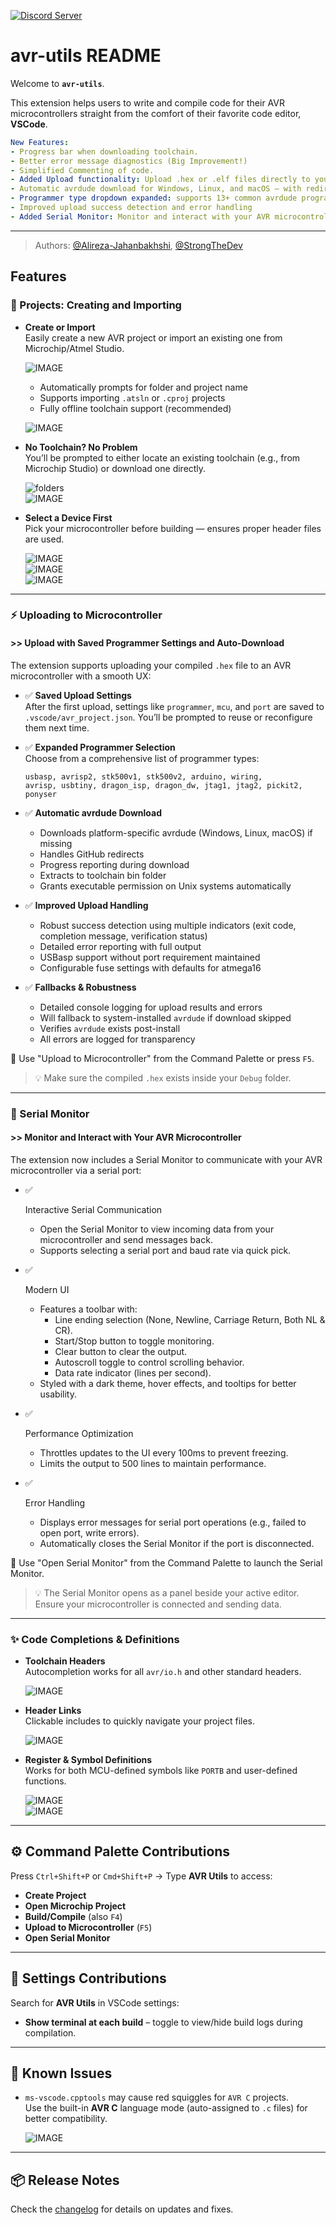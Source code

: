 [![Discord Server](https://img.shields.io/discord/1359270749642424611)](https://discord.gg/QjKKyBE873) 

# avr-utils README

Welcome to **`avr-utils`**.

This extension helps users to write and compile code for their AVR microcontrollers straight from the comfort of their favorite code editor, **VSCode**.

```yaml
New Features:
- Progress bar when downloading toolchain.
- Better error message diagnostics (Big Improvement!)
- Simplified Commenting of code.
- Added Upload functionality: Upload .hex or .elf files directly to your AVR microcontroller.
- Automatic avrdude download for Windows, Linux, and macOS — with redirect handling and platform-specific archive support.
- Programmer type dropdown expanded: supports 13+ common avrdude programmer options.
- Improved upload success detection and error handling
- Added Serial Monitor: Monitor and interact with your AVR microcontroller via a serial port directly in VSCode.
```

---

> Authors: [@Alireza-Jahanbakhshi](https://github.com/Alireza-Jahanbakhshi), [@StrongTheDev](https://github.com/StrongTheDev)

## Features

### 🔧 Projects: Creating and Importing

- **Create or Import**  
  Easily create a new AVR project or import an existing one from Microchip/Atmel Studio.

  ![IMAGE](https://github.com/StrongTheDev/avr-utils/raw/main/assets/readme/1a-create-or-import.mp4.gif)

  - Automatically prompts for folder and project name  
  - Supports importing `.atsln` or `.cproj` projects  
  - Fully offline toolchain support (recommended)  

  ![IMAGE](https://github.com/StrongTheDev/avr-utils/raw/main/assets/readme/1b-project-name.mp4.gif)

- **No Toolchain? No Problem**  
  You’ll be prompted to either locate an existing toolchain (e.g., from Microchip Studio) or download one directly.

  ![folders](https://github.com/StrongTheDev/avr-utils/raw/main/assets/readme/1c-toolchain-directory.png)  
  ![IMAGE](https://github.com/StrongTheDev/avr-utils/raw/main/assets/readme/1c-no-toolchain.mp4.gif)

- **Select a Device First**  
  Pick your microcontroller before building — ensures proper header files are used.

  ![IMAGE](https://github.com/StrongTheDev/avr-utils/raw/main/assets/readme/1d-select-first-prompt.mp4.gif)  
  ![IMAGE](https://github.com/StrongTheDev/avr-utils/raw/main/assets/readme/1e-select-and-build.mp4.gif)  
  ![IMAGE](https://github.com/StrongTheDev/avr-utils/raw/main/assets/readme/1f-build-outputs.mp4.gif)

---

### ⚡ Uploading to Microcontroller

#### >> Upload with Saved Programmer Settings and Auto-Download

The extension supports uploading your compiled `.hex` file to an AVR microcontroller with a smooth UX:

- ✅ **Saved Upload Settings**  
  After the first upload, settings like `programmer`, `mcu`, and `port` are saved to `.vscode/avr_project.json`. You’ll be prompted to reuse or reconfigure them next time.

- ✅ **Expanded Programmer Selection**  
  Choose from a comprehensive list of programmer types:

  ```
  usbasp, avrisp2, stk500v1, stk500v2, arduino, wiring,
  avrisp, usbtiny, dragon_isp, dragon_dw, jtag1, jtag2, pickit2, ponyser
  ```

- ✅ **Automatic avrdude Download**  
  - Downloads platform-specific avrdude (Windows, Linux, macOS) if missing  
  - Handles GitHub redirects  
  - Progress reporting during download  
  - Extracts to toolchain bin folder  
  - Grants executable permission on Unix systems automatically

- ✅ **Improved Upload Handling**  
  - Robust success detection using multiple indicators (exit code, completion message, verification status)  
  - Detailed error reporting with full output  
  - USBasp support without port requirement maintained  
  - Configurable fuse settings with defaults for atmega16

- ✅ **Fallbacks & Robustness**  
  - Detailed console logging for upload results and errors
  - Will fallback to system-installed `avrdude` if download skipped  
  - Verifies `avrdude` exists post-install  
  - All errors are logged for transparency

🔁 Use "Upload to Microcontroller" from the Command Palette or press `F5`.

> 💡 Make sure the compiled `.hex` exists inside your `Debug` folder.


> 

------

### 📡 Serial Monitor

#### >> Monitor and Interact with Your AVR Microcontroller

The extension now includes a Serial Monitor to communicate with your AVR microcontroller via a serial port:

- ✅ 

  Interactive Serial Communication

  - Open the Serial Monitor to view incoming data from your microcontroller and send messages back.
  - Supports selecting a serial port and baud rate via quick pick.

- ✅ 

  Modern UI

  - Features a toolbar with:
    - Line ending selection (None, Newline, Carriage Return, Both NL & CR).
    - Start/Stop button to toggle monitoring.
    - Clear button to clear the output.
    - Autoscroll toggle to control scrolling behavior.
    - Data rate indicator (lines per second).
  - Styled with a dark theme, hover effects, and tooltips for better usability.

- ✅ 

  Performance Optimization

  - Throttles updates to the UI every 100ms to prevent freezing.
  - Limits the output to 500 lines to maintain performance.

- ✅ 

  Error Handling

  - Displays error messages for serial port operations (e.g., failed to open port, write errors).
  - Automatically closes the Serial Monitor if the port is disconnected.

🔁 Use "Open Serial Monitor" from the Command Palette to launch the Serial Monitor.

> 💡 The Serial Monitor opens as a panel beside your active editor. Ensure your microcontroller is connected and sending data.

---

### ✨ Code Completions & Definitions

- **Toolchain Headers**  
  Autocompletion works for all `avr/io.h` and other standard headers.

  ![IMAGE](https://github.com/StrongTheDev/avr-utils/raw/main/assets/readme/2a-completions.mp4.gif)

- **Header Links**  
  Clickable includes to quickly navigate your project files.

  ![IMAGE](https://github.com/StrongTheDev/avr-utils/raw/main/assets/readme/2b-header-links.mp4.gif)

- **Register & Symbol Definitions**  
  Works for both MCU-defined symbols like `PORTB` and user-defined functions.

  ![IMAGE](https://github.com/StrongTheDev/avr-utils/raw/main/assets/readme/3a-definitions-from-device-headers.mp4.gif)  
  ![IMAGE](https://github.com/StrongTheDev/avr-utils/raw/main/assets/readme/3b-definitions-from-own-headers.mp4.gif)

---

## ⚙ Command Palette Contributions

Press `Ctrl+Shift+P` or `Cmd+Shift+P` → Type **AVR Utils** to access:

- **Create Project**
- **Open Microchip Project**
- **Build/Compile** (also `F4`)
- **Upload to Microcontroller** (`F5`)
- **Open Serial Monitor** 

---

## 🧰 Settings Contributions

Search for **AVR Utils** in VSCode settings:

- **Show terminal at each build** – toggle to view/hide build logs during compilation.

---

## 🐞 Known Issues

- `ms-vscode.cpptools` may cause red squiggles for `AVR C` projects.  
  Use the built-in **AVR C** language mode (auto-assigned to `.c` files) for better compatibility.

  ![IMAGE](assets/readme/5-languages.mp4.gif)

---

## 📦 Release Notes
Check the [changelog](CHANGELOG.md) for details on updates and fixes.
